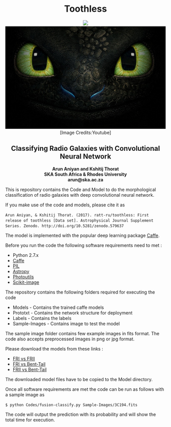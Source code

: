 <h1 align="center"> Toothless</h1>


<p align="center">
  <img src="https://zenodo.org/badge/90636806.svg"><br>
  <img src="images/toothless.jpg"> <br> [Image Credits:Youtube]
</p>  


<h2 align="center"> Classifying Radio Galaxies with Convolutional Neural Network </h2>

<p align="center"> <b> Arun Aniyan and Kshitij Thorat <br> SKA South Africa & Rhodes University <br> arun@ska.ac.za </b> 

</p>


This is repository contains the Code and Model to do the morphological classification of radio galaxies with deep convolutional neural network. 

If you make use of the code and models, please cite it as 

`Arun Aniyan, & Kshitij Thorat. (2017). ratt-ru/toothless: First release of toothless [Data set]. Astrophysical Journal Supplement Series. Zenodo. http://doi.org/10.5281/zenodo.579637`

The model is implemented with the popular deep learning package [Caffe](http://caffe.berkeleyvision.org/). 


Before you run the code the following software requirements need to met :

- Python 2.7.x
- [Caffe](http://caffe.berkeleyvision.org/)
- [PIL](https://pillow.readthedocs.io/en/4.1.x/)
- [Astropy](http://www.astropy.org/)
- [Photoutils](https://photutils.readthedocs.io/en/stable/)
- [Scikit-image](http://scikit-image.org/)

 
The repository contains the following folders required for executing the code
- Models - Contains the trained caffe models
- Prototxt - Contains the network structure for deployment
- Labels - Contains the labels 
- Sample-Images - Contains image to test the model


The sample image folder contains few example images in fits format. The code also accepts preprocessed images in png or jpg format. 

Please download the models from these links :
- [FRI vs FRII](https://drive.google.com/open?id=0B1qOiNTPcMj9RTE0ckFSTHZ4MnM)
- [FRI vs Bent-Tail](https://drive.google.com/open?id=0B1qOiNTPcMj9S2owZ3pyODNaU1k)
- [FRII vs Bent-Tail](https://drive.google.com/open?id=0B1qOiNTPcMj9ZU81Wlo3MFhzNVE)

The downloaded model files have to be copied to the Model directory. 

Once all software requirements are met the code can be run as follows with a sample image as 

`$ python Codes/fusion-classify.py Sample-Images/3C194.fits`

The code will output the prediction with its probability and will show the total time for execution.
